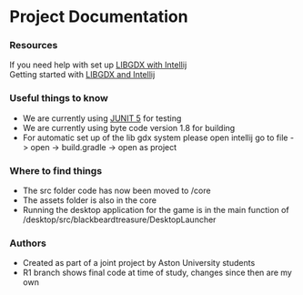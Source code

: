 # Project Documentation

### Resources
If you need help with set up [LIBGDX with Intellij](https://github.com/libgdx/libgdx/wiki/Gradle-and-Intellij-IDEA) <br />
Getting started with [LIBGDX and Intellij](https://github.com/libgdx/libgdx/wiki/Using-libgdx-with-intellij-idea)

### Useful things to know
  - We are currently using [JUNIT 5](http://junit.org/junit5/docs/current/user-guide/) for testing
  - We are currently using byte code version 1.8 for building
  - For automatic set up of the lib gdx system please open intellij go to file -> open -> build.gradle -> open as project

### Where to find things
  - The src folder code has now been moved to /core
  - The assets folder is also in the core
  - Running the desktop application for the game is in the main function of /desktop/src/blackbeardtreasure/DesktopLauncher

### Authors
  - Created as part of a joint project by Aston University students
  - R1 branch shows final code at time of study, changes since then are my own
